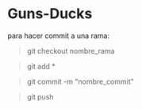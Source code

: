 # Guns-Ducks

para hacer commit a una rama:

>git checkout nombre_rama

>git add *

>git commit -m "nombre_commit"

>git push


